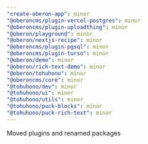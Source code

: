 ```yaml
---
"create-oberon-app": minor
"@oberoncms/plugin-vercel-postgres": minor
"@oberoncms/plugin-uploadthing": minor
"@oberon/playground": minor
"@oberon/nextjs-recipe": minor
"@oberoncms/plugin-pgsql": minor
"@oberoncms/plugin-turso": minor
"@oberon/demo": minor
"@oberon/rich-text-demo": minor
"@oberon/tohuhono": minor
"@oberoncms/core": minor
"@tohuhono/dev": minor
"@tohuhono/ui": minor
"@tohuhono/utils": minor
"@tohuhono/puck-blocks": minor
"@tohuhono/puck-rich-text": minor
---
```


Moved plugins and renamed packages
